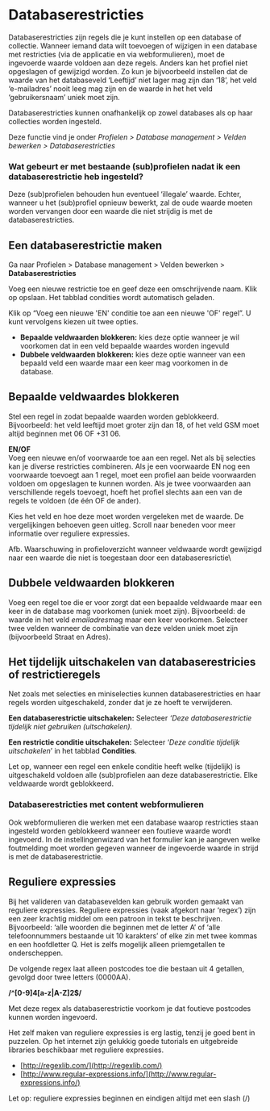 # Databaserestricties

Databaserestricties zijn regels die je kunt instellen op een database of
collectie. Wanneer iemand data wilt toevoegen of wijzigen in een
database met restricties (via de applicatie en via webformulieren), moet
de ingevoerde waarde voldoen aan deze regels. Anders kan het profiel
niet opgeslagen of gewijzigd worden. Zo kun je bijvoorbeeld instellen
dat de waarde van het databaseveld ‘Leeftijd’ niet lager mag zijn dan
‘18’, het veld ‘e-mailadres’ nooit leeg mag zijn en de waarde in het het
veld ‘gebruikersnaam’ uniek moet zijn.

Databaserestricties kunnen onafhankelijk op zowel databases als op haar
collecties worden ingesteld.

Deze functie vind je onder *Profielen \> Database management \> Velden
bewerken \> Databaserestricties*

### **Wat gebeurt er met bestaande (sub)profielen nadat ik een databaserestrictie heb ingesteld?**

Deze (sub)profielen behouden hun eventueel ‘illegale’ waarde. Echter,
wanneer u het (sub)profiel opnieuw bewerkt, zal de oude waarde moeten
worden vervangen door een waarde die niet strijdig is met de
databaserestricties.

**Een databaserestrictie maken**
--------------------------------

Ga naar Profielen \> Database management \> Velden bewerken \>
**Databaserestricties**

Voeg een nieuwe restrictie toe en geef deze een omschrijvende naam. Klik
op opslaan. Het tabblad condities wordt automatisch geladen.

Klik op “Voeg een nieuwe 'EN' conditie toe aan een nieuwe 'OF' regel”. U
kunt vervolgens kiezen uit twee opties.

-   **Bepaalde veldwaarden blokkeren:** kies deze optie wanneer je wil
    voorkomen dat in een veld bepaalde waardes worden ingevuld
-   **Dubbele veldwaarden blokkeren:** kies deze optie wanneer van een
    bepaald veld een waarde maar een keer mag voorkomen in de database.

**Bepaalde veldwaardes blokkeren**
----------------------------------

Stel een regel in zodat bepaalde waarden worden geblokkeerd.
Bijvoorbeeld: het veld leeftijd moet groter zijn dan 18, of het veld GSM
moet altijd beginnen met 06 OF +31 06.

**EN/OF**\
 Voeg een nieuwe en/of voorwaarde toe aan een regel. Net als bij
selecties kan je diverse restricties combineren. Als je een voorwaarde
EN nog een voorwaarde toevoegt aan 1 regel, moet een profiel aan beide
voorwaarden voldoen om opgeslagen te kunnen worden. Als je twee
voorwaarden aan verschillende regels toevoegt, hoeft het profiel slechts
aan een van de regels te voldoen (de één OF de ander).

Kies het veld en hoe deze moet worden vergeleken met de waarde. De
vergelijkingen behoeven geen uitleg. Scroll naar beneden voor meer
informatie over reguliere expressies.

Afb. Waarschuwing in profieloverzicht wanneer veldwaarde wordt gewijzigd
naar een waarde die niet is toegestaan door een databaseresrictie\

**Dubbele veldwaarden blokkeren**
---------------------------------

Voeg een regel toe die er voor zorgt dat een bepaalde veldwaarde maar
een keer in de database mag voorkomen (uniek moet zijn). Bijvoorbeeld:
de waarde in het veld *emailadres*mag maar een keer voorkomen. Selecteer
twee velden wanneer de combinatie van deze velden uniek moet zijn
(bijvoorbeeld Straat en Adres).

**Het tijdelijk uitschakelen van databaserestricies of restrictieregels**
-------------------------------------------------------------------------

Net zoals met selecties en miniselecties kunnen databaserestricties en
haar regels worden uitgeschakeld, zonder dat je ze hoeft te verwijderen.

**Een databaserestrictie uitschakelen:** Selecteer *‘Deze
databaserestrictie tijdelijk niet gebruiken (uitschakelen).*

**Een restrictie conditie uitschakelen:** Selecteer ‘*Deze conditie
tijdelijk uitschakelen*’ in het tabblad **Condities**.

Let op, wanneer een regel een enkele conditie heeft welke (tijdelijk) is
uitgeschakeld voldoen alle (sub)profielen aan deze databaserestrictie.
Elke veldwaarde wordt geblokkeerd.

### **Databaserestricties met content webformulieren**

Ook webformulieren die werken met een database waarop restricties staan
ingesteld worden geblokkeerd wanneer een foutieve waarde wordt
ingevoerd. In de instellingenwizard van het formulier kan je aangeven
welke foutmelding moet worden gegeven wanneer de ingevoerde waarde in
strijd is met de databaserestrictie.

Reguliere expressies
--------------------

Bij het valideren van databasevelden kan gebruik worden gemaakt van
reguliere expressies. Reguliere expressies (vaak afgekort naar ‘regex’)
zijn een zeer krachtig middel om een patroon in tekst te beschrijven.
Bijvoorbeeld: ‘alle woorden die beginnen met de letter A’ of ‘alle
telefoonnummers bestaande uit 10 karakters’ of elke zin met twee kommas
en een hoofdletter Q. Het is zelfs mogelijk alleen priemgetallen te
onderscheppen.

De volgende regex laat alleen postcodes toe die bestaan uit 4 getallen,
gevolgd door twee letters (0000AA).

**/\^[0-9]4[a-z|A-Z]2\$/**

Met deze regex als databaserestrictie voorkom je dat foutieve postcodes
kunnen worden ingevoerd.

Het zelf maken van reguliere expressies is erg lastig, tenzij je goed
bent in puzzelen. Op het internet zijn gelukkig goede tutorials en
uitgebreide libraries beschikbaar met reguliere expressies.

-   [http://regexlib.com/](http://regexlib.com/)
-   [http://www.regular-expressions.info/](http://www.regular-expressions.info/)

Let op: reguliere expressies beginnen en eindigen altijd met een slash
(/)

